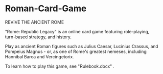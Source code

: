 # Roman-Card-Game

REVIVE THE ANCIENT ROME

"Rome: Republic Legacy" is an online card game featuring role-playing, turn-based strategy, and history.

Play as ancient Roman figures such as Julius Caesar, Lucinius Crassus, and Pompeius Magnus - or, as one of Rome's greatest nemeses, including Hannibal Barca and Vercingetorix. 

To learn how to play this game, see "Rulebook.docx" . 
